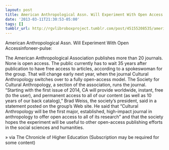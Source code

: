 ```yaml
---
layout: post
title: American Anthropological Assn. Will Experiment With Open Access
date: '2013-03-11T21:30:53-05:00'
tags: []
tumblr_url: http://rgvlibroboxproject.tumblr.com/post/45155208535/american-anthropological-assn-will-experiment-with
---
```

American Anthropological Assn. Will Experiment With Open Accessinfoneer-pulse:

The American Anthropological Association publishes more than 20 journals. None is open access. The public currently has to wait 35 years after publication to have free access to articles, according to a spokeswoman for the group.
That will change early next year, when the journal Cultural Anthropology switches over to a fully open-access model. The Society for Cultural Anthropology, a section of the association, runs the journal.
“Starting with the first issue of 2014, CA will provide worldwide, instant, free (to the user), and permanent access to all of our content (as well as 10 years of our back catalog),” Brad Weiss, the society’s president, said in a statement posted on the group’s Web site. He said that “Cultural Anthropology will be the first major, established, high-impact journal in anthropology to offer open access to all of its research” and that the society hopes the experiment will be useful to other open-access publishing efforts in the social sciences and humanities.

» via The Chronicle of Higher Education (Subscription may be required for some content)

